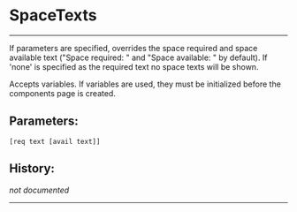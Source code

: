 # SpaceTexts

---

If parameters are specified, overrides the space required and space available text ("Space required: " and "Space available: " by default). If 'none' is specified as the required text no space texts will be shown.

Accepts variables. If variables are used, they must be initialized before the components page is created.

## Parameters:

    [req text [avail text]]

## History:

*not documented*

---
